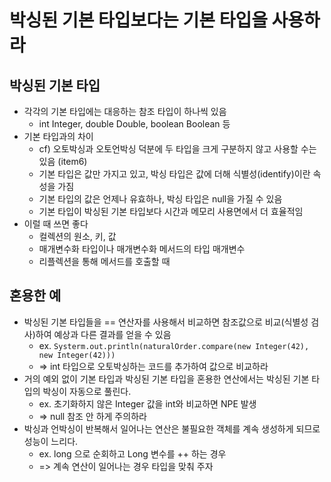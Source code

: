 # 박싱된 기본 타입보다는 기본 타입을 사용하라

## 박싱된 기본 타입
- 각각의 기본 타입에는 대응하는 참조 타입이 하나씩 있음
    * int	Integer, double	Double, boolean	Boolean 등
- 기본 타입과의 차이
    * cf) 오토박싱과 오토언박싱 덕분에 두 타입을 크게 구분하지 않고 사용할 수는 있음 (item6)
    * 기본 타입은 값만 가지고 있고, 박싱 타입은 값에 더해 식별성(identify)이란 속성을 가짐
    * 기본 타입의 값은 언제나 유효하나, 박싱 타입은 null을 가질 수 있음
    * 기본 타입이 박싱된 기본 타입보다 시간과 메모리 사용면에서 더 효율적임
- 이럴 때 쓰면 좋다
    * 컬렉션의 원소, 키, 값
    * 매개변수화 타입이나 매개변수화 메서드의 타입 매개변수
    * 리플렉션을 통해 메서드를 호출할 때


## 혼용한 예
- 박싱된 기본 타입들을 == 연산자를 사용해서 비교하면 참조값으로 비교(식별성 검사)하여 예상과 다른 결과를 얻을 수 있음
    * ex. `Systerm.out.println(naturalOrder.compare(new Integer(42), new Integer(42)))`
    * => int 타입으로 오토박싱하는 코드를 추가하여 값으로 비교하라
- 거의 예외 없이 기본 타입과 박싱된 기본 타입을 혼용한 연산에서는 박싱된 기본 타입의 박싱이 자동으로 풀린다.
    * ex. 초기화하지 않은 Integer 값을 int와 비교하면 NPE 발생
    * => null 참조 안 하게 주의하라
- 박싱과 언박싱이 반복해서 일어나는 연산은 불필요한 객체를 계속 생성하게 되므로 성능이 느리다.
    * ex. long 으로 순회하고 Long 변수를 ++ 하는 경우
    * => 계속 연산이 일어나는 경우 타입을 맞춰 주자